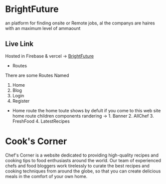 # BrightFuture 

an platform for finding onsite or Remote jobs, al the companys are haires with an maximum  level of ammaount


## Live Link 
Hosted in Firebase & vercel -> [BrightFuture](https://cook-s-corner.web.app/)


* Routes

There are some Routes Named 
1. Home 
2. Blog
3. Login 
4. Register


* Home route
the home toute shows by defult if you come to this web site
home route children components randering -> 1. Banner
                                            2. AllChef
                                            3. FreshFood
                                            4. LatestRecipes
                                




# Cook's Corner

Chef's Corner is a website dedicated to providing high-quality recipes and cooking tips to food enthusiasts around the world. Our team of experienced chefs and food bloggers work tirelessly to curate the best recipes and cooking techniques from around the globe, so that you can create delicious meals in the comfort of your own home.


